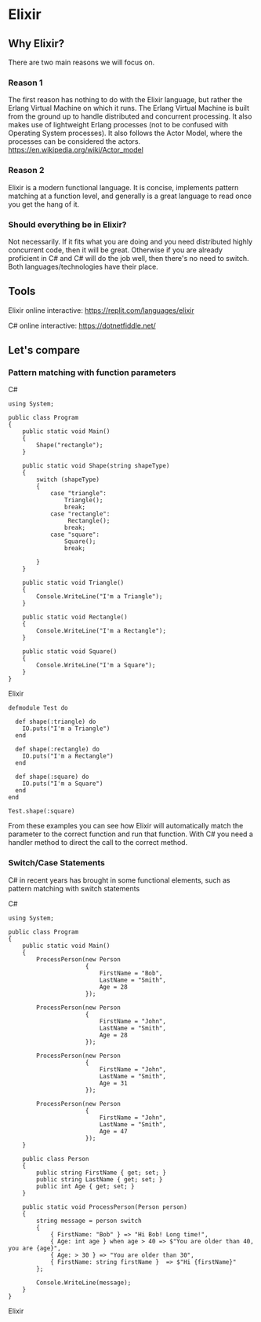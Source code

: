# Elixir

## Why Elixir?

There are two main reasons we will focus on. 

### Reason 1
The first reason has nothing to do with the Elixir language, but rather the Erlang Virtual Machine on which it runs. The Erlang Virtual Machine is built from the ground up to handle distributed and concurrent processing. It also makes use of lightweight Erlang processes (not to be confused with Operating System processes). It also follows the Actor Model, where the processes can be considered the actors. https://en.wikipedia.org/wiki/Actor_model

### Reason 2
Elixir is a modern functional language. It is concise, implements pattern matching at a function level, and generally is a great language to read once you get the hang of it. 

### Should everything be in Elixir?

Not necessarily. If it fits what you are doing and you need distributed highly concurrent code, then it will be great. Otherwise if you are already proficient in C# and C# will do the job well, then there's no need to switch. Both languages/technologies have their place.

## Tools

Elixir online interactive:  https://replit.com/languages/elixir

C# online interactive:      https://dotnetfiddle.net/

## Let's compare

### Pattern matching with function parameters

C#
```
using System;
					
public class Program
{
	public static void Main()
	{
		Shape("rectangle");
	}
	
	public static void Shape(string shapeType)
	{
		switch (shapeType)
		{
			case "triangle":
				Triangle();
				break;
			case "rectangle":
				 Rectangle();
				break;
			case "square":
				Square();
				break;
			
		}
	}
	
	public static void Triangle()
	{
		Console.WriteLine("I'm a Triangle");
	}
	
	public static void Rectangle()
	{
		Console.WriteLine("I'm a Rectangle");
	}
	
	public static void Square()
	{
		Console.WriteLine("I'm a Square");
	}
}
```

Elixir
```
defmodule Test do
   
  def shape(:triangle) do
    IO.puts("I'm a Triangle")
  end

  def shape(:rectangle) do
    IO.puts("I'm a Rectangle")
  end

  def shape(:square) do
    IO.puts("I'm a Square")
  end
end

Test.shape(:square)
```

From these examples you can see how Elixir will automatically match the parameter to the correct function and run that function. With C# you need a handler method to direct the call to the correct method.

### Switch/Case Statements

C# in recent years has brought in some functional elements, such as pattern matching with switch statements

C#
```
using System;
					
public class Program
{
	public static void Main()
	{
		ProcessPerson(new Person
					  {
						  FirstName = "Bob",
						  LastName = "Smith",
						  Age = 28
					  });
		
		ProcessPerson(new Person
					  {
						  FirstName = "John",
						  LastName = "Smith",
						  Age = 28
					  });
		
		ProcessPerson(new Person
					  {
						  FirstName = "John",
						  LastName = "Smith",
						  Age = 31
					  });
		
		ProcessPerson(new Person
					  {
						  FirstName = "John",
						  LastName = "Smith",
						  Age = 47
					  });
	}
	
	public class Person
	{
		public string FirstName { get; set; }
		public string LastName { get; set; }
		public int Age { get; set; }		
	}
	
	public static void ProcessPerson(Person person)
	{
		string message = person switch
		{
			{ FirstName: "Bob" } => "Hi Bob! Long time!",
			{ Age: int age } when age > 40 => $"You are older than 40, you are {age}",
			{ Age: > 30 } => "You are older than 30",			
			{ FirstName: string firstName }  => $"Hi {firstName}"
		};
		
		Console.WriteLine(message);
	}
}
```

Elixir
```

```


